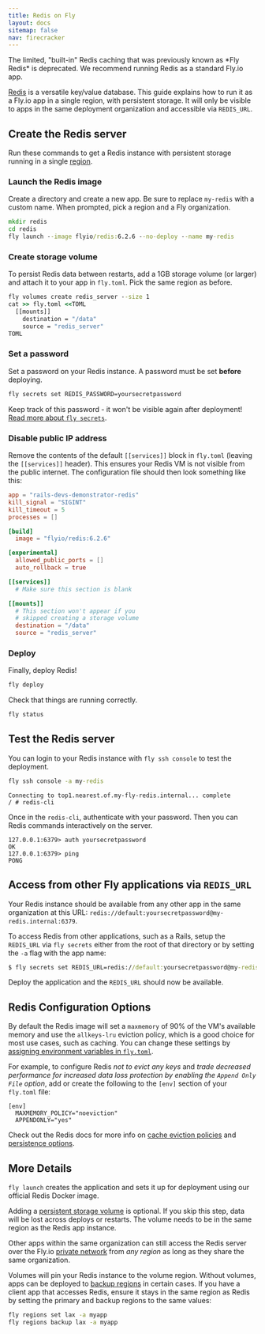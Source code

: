 ```yaml
---
title: Redis on Fly
layout: docs
sitemap: false
nav: firecracker
---
```



<div class="callout">
The limited, "built-in" Redis caching that was previously known as *Fly Redis* is deprecated. We recommend running Redis as a standard Fly.io app.
</div>

[Redis](https://redis.io) is a versatile key/value database. This guide explains how to run it as a Fly.io app in a single region, with persistent storage. It will only be visible to apps in the same deployment organization and accessible via `REDIS_URL`.

## Create the Redis server

Run these commands to get a Redis instance with persistent storage running in a single [region](/docs/reference/regions/).

### Launch the Redis image

Create a directory and create a new app. Be sure to replace `my-redis` with a custom name. When prompted, pick a region and a Fly organization.

```cmd
mkdir redis
cd redis
fly launch --image flyio/redis:6.2.6 --no-deploy --name my-redis
```

### Create storage volume

To persist Redis data between restarts, add a 1GB storage volume (or larger) and attach it to your app in `fly.toml`. Pick the same region as before.

```cmd
fly volumes create redis_server --size 1
cat >> fly.toml <<TOML
  [[mounts]]
    destination = "/data"
    source = "redis_server"
TOML
```

### Set a password

Set a password on your Redis instance. A password must be set **before** deploying.

```cmd
fly secrets set REDIS_PASSWORD=yoursecretpassword
```
<div class="callout">

Keep track of this password - it won't be visible again after deployment! [Read more about `fly secrets`](https://fly.io/docs/flyctl/secrets/).

</div>

### Disable public IP address

Remove the contents of the default `[[services]]` block in `fly.toml` (leaving the `[[services]]` header). This ensures your Redis VM is not visible from the public internet. The configuration file should then look something like this:

```toml
app = "rails-devs-demonstrator-redis"
kill_signal = "SIGINT"
kill_timeout = 5
processes = []

[build]
  image = "flyio/redis:6.2.6"

[experimental]
  allowed_public_ports = []
  auto_rollback = true

[[services]]
  # Make sure this section is blank

[[mounts]]
  # This section won't appear if you
  # skipped creating a storage volume
  destination = "/data"
  source = "redis_server"
```

### Deploy

Finally, deploy Redis!

```cmd
fly deploy
```

Check that things are running correctly.

```cmd
fly status
```

## Test the Redis server

You can login to your Redis instance with `fly ssh console` to test the deployment.

```cmd
fly ssh console -a my-redis
```

```output
Connecting to top1.nearest.of.my-fly-redis.internal... complete
/ # redis-cli
```

Once in the `redis-cli`, authenticate with your password. Then you can Redis commands interactively on the server.

```output
127.0.0.1:6379> auth yoursecretpassword
OK
127.0.0.1:6379> ping
PONG
```

## Access from other Fly applications via `REDIS_URL`

Your Redis instance should be available from any other app in the same organization at this URL: `redis://default:yoursecretpassword@my-redis.internal:6379`.

To access Redis from other applications, such as a Rails, setup the `REDIS_URL` via `fly secrets` either from the root of that directory or by setting the `-a` flag with the app name:

```cmd
$ fly secrets set REDIS_URL=redis://default:yoursecretpassword@my-redis.internal:6379 -a my-app
```

Deploy the application and the `REDIS_URL` should now be available.

## Redis Configuration Options

By default the Redis image will set a `maxmemory` of 90% of the VM's available memory and use the `allkeys-lru`
eviction policy, which is a good choice for most use cases, such as caching. You can change these settings by [assigning environment variables in `fly.toml`](/docs/reference/configuration/#the-env-variables-section).

For example, to configure Redis *not to evict any keys* and *trade decreased performance for increased data loss protection by enabling the `Append Only File` option*, add or create the following to the `[env]` section of your `fly.toml` file:

```
[env]
  MAXMEMORY_POLICY="noeviction"
  APPENDONLY="yes"
```

Check out the Redis docs for more info on [cache eviction policies](https://redis.io/topics/lru-cache) and
[persistence options](https://redis.io/topics/persistence).

## More Details

`fly launch` creates the application and sets it up for deployment using our official Redis Docker image.

Adding a [persistent storage volume](https://fly.io/docs/reference/volumes/) is optional. If you skip this step, data will be lost across deploys or restarts. The volume needs to be in the same region as the Redis app instance.

Other apps within the same organization can still access the Redis server over the Fly.io [private network](https://fly.io/docs/reference/private-networking/) from *any region* as long as they share the same organization.

Volumes will pin your Redis instance to the volume region. Without volumes, apps can be deployed to [backup regions](/docs/reference/scaling/#backup-regions) in certain cases. If you have a client app that accesses Redis, ensure it stays in the same region as Redis by setting the primary and backup regions to the same values:

```cmd
fly regions set lax -a myapp
fly regions backup lax -a myapp
```
